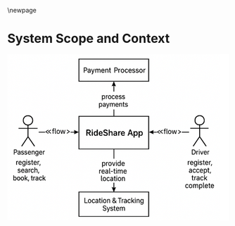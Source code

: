 \newpage

System Scope and Context
========================
[//]: # (David)

![Business Context Image](Images/business_context.png)
